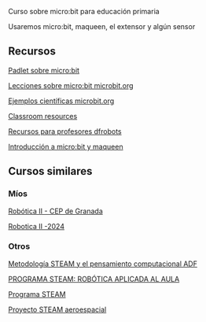 Curso sobre micro:bit para educación primaria

Usaremos micro:bit, maqueen, el extensor y algún sensor


## Recursos

[Padlet sobre micro:bit](https://padlet.com/MrM_/mr-morrison-s-micro-bit-ideas-5079u8533tc5m8fi)

[Lecciones sobre micro:bit  microbit.org](https://microbit.org/teach/lessons/?filters=53fdf110-aabf-4634-9e3f-ad08d414172a)

[Ejemplos científicas microbit.org](https://microbit.org/teach/lessons/?selected=getting-active-unit-overview)

[Classroom resources](https://microbit.org/teach/classroom-resources/)

[Recursos para profesores dfrobots](https://kitronik.co.uk/blogs/resources/the-primary-teachers-guide-to-micro-bit)

[Introducción a micro:bit y maqueen](https://sites.google.com/iessanjeronimo.es/tecnositesanjeronimo/3%C2%BA-e-s-o-computaci%C3%B3n-y-rob%C3%B3tica/unidad-4-introducci%C3%B3n-a-microbit-placa-y-robot-maqueen)
## Cursos similares

### Míos


[Robótica II - CEP de Granada](https://github.com/javacasm/RoboticaII-24)

[Robotica II -2024](https://github.com/javacasm/RoboticaII-24)

### Otros

[Metodología STEAM y el pensamiento computacional ADF](https://educacionadistancia.juntadeandalucia.es/profesorado/course/view.php?id=11948&section=2#tabs-tree-start)

[PROGRAMA STEAM: ROBÓTICA APLICADA AL AULA](https://educacionadistancia.juntadeandalucia.es/profesorado/course/view.php?id=12102)

[Programa STEAM](https://sites.google.com/iessanjeronimo.es/tecnositesanjeronimo/proyecto-steam-rob%C3%B3tica-aplicada-al-aula?authuser=0)

[Proyecto STEAM aeroespacial](https://sites.google.com/iessanjeronimo.es/tecnositesanjeronimo/proyecto-steam-aeroespacial?authuser=0)

